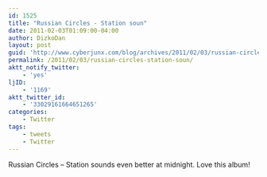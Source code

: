 ```yaml
---
id: 1525
title: "Russian Circles - Station soun"
date: 2011-02-03T01:09:00-04:00
author: DizkoDan
layout: post
guid: 'http://www.cyberjunx.com/blog/archives/2011/02/03/russian-circles-station-soun/'
permalink: /2011/02/03/russian-circles-station-soun/
aktt_notify_twitter:
    - 'yes'
ljID:
    - '1169'
aktt_twitter_id:
    - '33029161664651265'
categories:
    - Twitter
tags:
    - tweets
    - Twitter
---
```


Russian Circles – Station sounds even better at midnight. Love this album!